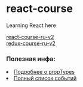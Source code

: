 # react-course
Learning React here

<a href='https://maxfarseer.gitbooks.io/react-course-ru-v2/content/'>react-course-ru-v2</a><br>
<a href='https://legacy.gitbook.com/book/maxfarseer/redux-course-ru-v2/details'>redux-course-ru-v2</a>

<h3>Полезная инфа:</h3
<ol>
  <li><a href="https://reactjs.org/docs/typechecking-with-proptypes.html#proptypes">Подробнее о propTypes</a></li>
  <li><a href="https://reactjs.org/docs/events.html#supported-events">Полный список событий</a></li>
</ol>

